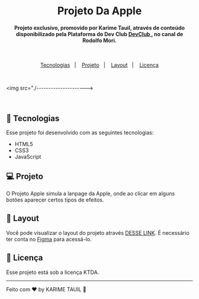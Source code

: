 <h1 align="center">Projeto Da Apple</h1>

<h4 align="center"> Projeto exclusivo, promovido por Karime Tauil, através de conteúdo disponibilizado pela Plataforma do Dev Club <a href="https://www.devclub.com/" target="_blank">DevClub </a>, no canal de Rodolfo Mori.
</h4>

<br>

<p align="center">
  <a href="#-tecnologias">Tecnologias</a>&nbsp;&nbsp;&nbsp;|&nbsp;&nbsp;&nbsp;
  <a href="#-projeto">Projeto</a>&nbsp;&nbsp;&nbsp;|&nbsp;&nbsp;&nbsp;
  <a href="#-layout">Layout</a>&nbsp;&nbsp;&nbsp;|&nbsp;&nbsp;&nbsp;
  <a href="#memo-licença">Licença</a>
</p>
    
<br>

<img src="./--------------------->

<br>

## 🚀 Tecnologias

Esse projeto foi desenvolvido com as seguintes tecnologias:

- HTML5
- CSS3
- JavaScript

## 💻 Projeto

O Projeto Apple simula a lanpage da Apple, onde ao clicar em alguns botões aparecer certos tipos de efeitos.

## 🔖 Layout

Você pode visualizar o layout do projeto através [DESSE LINK](---------------------). É necessário ter conta no [Figma](https://figma.com) para acessá-lo.

## :memo: Licença

Esse projeto está sob a licença KTDA.

---

Feito com ♥ by KARIME TAUIL :wave:  
